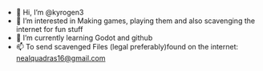 - 👋 Hi, I’m @kyrogen3
- 👀 I’m interested in Making games, playing them and also scavenging the internet for fun stuff
- 🌱 I’m currently learning Godot and github
- 📫 To send scavenged Files (legal preferably)found on the internet: nealquadras16@gmail.com


<!---
kyrogen3/kyrogen3 is a ✨ special ✨ repository because its `README.md` (this file) appears on your GitHub profile.
You can click the Preview link to take a look at your changes.
--->
